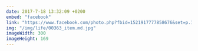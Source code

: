 ```yaml
---
date: 2017-7-18 13:32:09 +0200
embed: "facebook"
link: "https://www.facebook.com/photo.php?fbid=1521917777858676&set=p.1521917777858676&type=3&theater"
img: "/img/life/00363_item.md.jpg"
imageWidth: 300
imageHeight: 169
---
```

